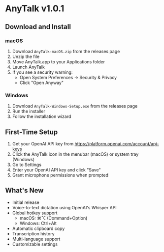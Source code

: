 # AnyTalk v1.0.1

## Download and Install

### macOS
1. Download `AnyTalk-macOS.zip` from the releases page
2. Unzip the file
3. Move AnyTalk.app to your Applications folder
4. Launch AnyTalk
5. If you see a security warning:
   - Open System Preferences → Security & Privacy
   - Click "Open Anyway"

### Windows
1. Download `AnyTalk-Windows-Setup.exe` from the releases page
2. Run the installer
3. Follow the installation wizard

## First-Time Setup
1. Get your OpenAI API key from https://platform.openai.com/account/api-keys
2. Click the AnyTalk icon in the menubar (macOS) or system tray (Windows)
3. Go to Settings
4. Enter your OpenAI API key and click "Save"
5. Grant microphone permissions when prompted

## What's New
- Initial release
- Voice-to-text dictation using OpenAI's Whisper API
- Global hotkey support
  - macOS: ⌘⌥ (Command+Option)
  - Windows: Ctrl+Alt
- Automatic clipboard copy
- Transcription history
- Multi-language support
- Customizable settings
